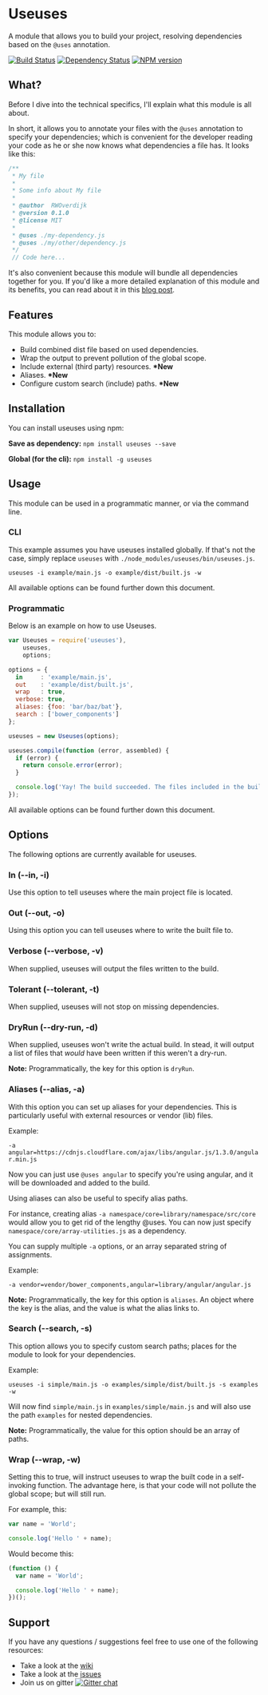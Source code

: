 # Useuses
A module that allows you to build your project, resolving dependencies based on the `@uses` annotation.

[![Build Status](https://travis-ci.org/SpoonX/useuses.png)](https://travis-ci.org/SpoonX/useuses)
[![Dependency Status](https://david-dm.org/spoonx/useuses.svg)](https://david-dm.org/spoonx/useuses)
[![NPM version](https://badge.fury.io/js/useuses.png)](http://badge.fury.io/js/useuses)

## What?
Before I dive into the technical specifics, I'll explain what this module is all about.

In short, it allows you to annotate your files with the `@uses` annotation to specify your dependencies;
which is convenient for the developer reading your code as he or she now knows what dependencies a file has.
It looks like this:

```javascript
/**
 * My file
 *
 * Some info about My file
 *
 * @author  RWOverdijk
 * @version 0.1.0
 * @license MIT
 *
 * @uses ./my-dependency.js
 * @uses ./my/other/dependency.js
 */
 // Code here...
```

It's also convenient because this module will bundle all dependencies together for you.
If you'd like a more detailed explanation of this module and its benefits, you can read about it in this [blog post](http://blog.spoonx.nl/javascript-dependency-management/).

## Features
This module allows you to:

* Build combined dist file based on used dependencies.
* Wrap the output to prevent pollution of the global scope.
* Include external (third party) resources. __*New__
* Aliases. __*New__
* Configure custom search (include) paths. __*New__

## Installation
You can install useuses using npm:

**Save as dependency:**
`npm install useuses --save`

**Global (for the cli):**
`npm install -g useuses`

## Usage
This module can be used in a programmatic manner, or via the command line.

### CLI
This example assumes you have useuses installed globally.
If that's not the case, simply replace `useuses` with `./node_modules/useuses/bin/useuses.js`.

`useuses -i example/main.js -o example/dist/built.js -w`

All available options can be found further down this document.

### Programmatic
Below is an example on how to use Useuses.

```javascript
var Useuses = require('useuses'),
    useuses,
    options;

options = {
  in     : 'example/main.js',
  out    : 'example/dist/built.js',
  wrap   : true,
  verbose: true,
  aliases: {foo: 'bar/baz/bat'},
  search : ['bower_components']
};

useuses = new Useuses(options);

useuses.compile(function (error, assembled) {
  if (error) {
    return console.error(error);
  }

  console.log('Yay! The build succeeded. The files included in the build are:', assembled);
});
```

All available options can be found further down this document.

## Options
The following options are currently available for useuses.

### In (--in, -i)
Use this option to tell useuses where the main project file is located.

### Out (--out, -o)
Using this option you can tell useuses where to write the built file to.

### Verbose (--verbose, -v)
When supplied, useuses will output the files written to the build.

### Tolerant (--tolerant, -t)
When supplied, useuses will not stop on missing dependencies.

### DryRun (--dry-run, -d)
When supplied, useuses won't write the actual build.
In stead, it will output a list of files that _would_ have been written if this weren't a dry-run.

**Note:** Programmatically, the key for this option is `dryRun`.

### Aliases (--alias, -a)
With this option you can set up aliases for your dependencies.
This is particularly useful with external resources or vendor (lib) files.

Example:

`-a angular=https://cdnjs.cloudflare.com/ajax/libs/angular.js/1.3.0/angular.min.js`

Now you can just use `@uses angular` to specify you're using angular, and it will be downloaded and added to the build.

Using aliases can also be useful to specify alias paths.

For instance, creating alias `-a namespace/core=library/namespace/src/core` would allow you to get rid of the lengthy @uses.
You can now just specify `namespace/core/array-utilities.js` as a dependency.

You can supply multiple `-a` options, or an array separated string of assignments.

Example:

`-a vendor=vendor/bower_components,angular=library/angular/angular.js`

**Note:** Programmatically, the key for this option is `aliases`.
An object where the key is the alias, and the value is what the alias links to.

### Search (--search, -s)
This option allows you to specify custom search paths; places for the module to look for your dependencies.

Example:

`useuses -i simple/main.js -o examples/simple/dist/built.js -s examples -w`

Will now find `simple/main.js` in `examples/simple/main.js` and will also use the path `examples` for nested dependencies.

**Note:** Programmatically, the value for this option should be an array of paths.

### Wrap (--wrap, -w)
Setting this to true, will instruct useuses to wrap the built code in a self-invoking function.
The advantage here, is that your code will not pollute the global scope; but will still run.

For example, this:

```javascript
var name = 'World';

console.log('Hello ' + name);
```

Would become this:

```javascript
(function () {
  var name = 'World';

  console.log('Hello ' + name);
})();
```

## Support
If you have any questions / suggestions feel free to use one of the following resources:

* Take a look at the [wiki](/wiki)
* Take a look at the [issues](/issues)
* Join us on gitter [![Gitter chat](https://badges.gitter.im/SpoonX/Dev.png)](https://gitter.im/SpoonX/Dev)
